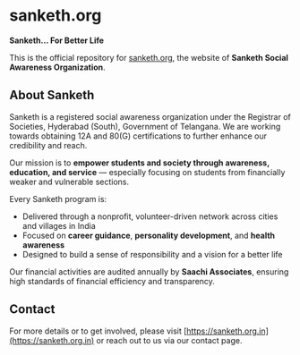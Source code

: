 # sanketh.org

**Sanketh... For Better Life**

This is the official repository for [sanketh.org](https://sanketh.org.in), the website of **Sanketh Social Awareness Organization**.

## About Sanketh

Sanketh is a registered social awareness organization under the Registrar of Societies, Hyderabad (South), Government of Telangana. We are working towards obtaining 12A and 80(G) certifications to further enhance our credibility and reach.

Our mission is to **empower students and society through awareness, education, and service** — especially focusing on students from financially weaker and vulnerable sections.

Every Sanketh program is:
- Delivered through a nonprofit, volunteer-driven network across cities and villages in India
- Focused on **career guidance**, **personality development**, and **health awareness**
- Designed to build a sense of responsibility and a vision for a better life

Our financial activities are audited annually by **Saachi Associates**, ensuring high standards of financial efficiency and transparency.

## Contact

For more details or to get involved, please visit [https://sanketh.org.in](https://sanketh.org.in) or reach out to us via our contact page.
